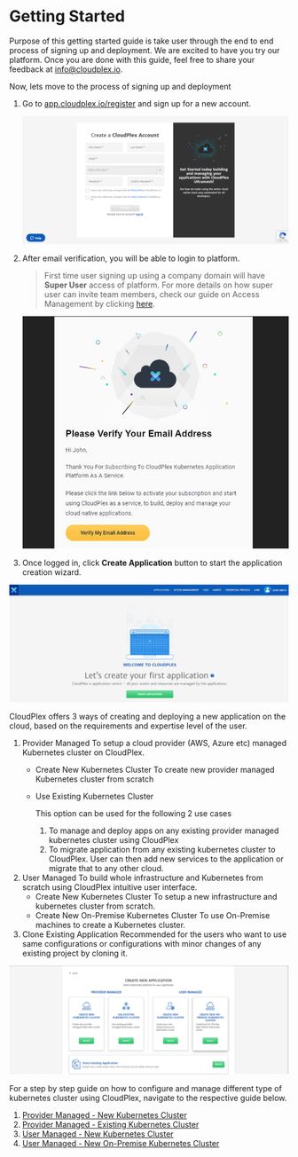 # Getting Started

Purpose of this getting started guide is take user through the end to end process of signing up and deployment. We are excited to have you try our platform. Once you are done with this guide, feel free to share your feedback at info@cloudplex.io. 

Now, lets move to the process of signing up and deployment

1. Go to [app.cloudplex.io/register](https://app.cloudplex.io/register) and sign up for a new account. 

   ![0](imgs/0.jpg)

2. After email verification, you will be able to login to platform.

   > First time user signing up using a company domain will have **Super User** access of platform.  For more details on how super user can invite team members, check our guide on Access Management by clicking [here](/pages/user-guide/components/access-management/access-management).

   ![0.1](imgs/0.1.jpg)

3. Once logged in, click **Create Application** button to start the application creation wizard. 

![1](imgs/1.jpg)

CloudPlex offers 3 ways of creating and deploying a new application on the cloud, based on the requirements and expertise level of the user. 

1. Provider Managed
   To setup a cloud provider (AWS, Azure etc) managed Kubernetes cluster on CloudPlex.
   - Create New Kubernetes Cluster
     To create new provider managed Kubernetes cluster from scratch
     
   - Use Existing Kubernetes Cluster

     This option can be used for the following 2 use cases

     1. To manage and deploy apps on any existing provider managed kubernetes cluster using CloudPlex
     2. To migrate application from any existing kubernetes cluster to CloudPlex. User can then add new services to the application or migrate that to any other cloud.
2. User Managed
   To build whole infrastructure and Kubernetes from scratch using CloudPlex intuitive user interface.
   - Create New Kubernetes Cluster
     To setup a new infrastructure and kubernetes cluster from scratch.
   - Create New On-Premise Kubernetes Cluster
     To use On-Premise machines to create a Kubernetes cluster.
3. Clone Existing Application
   Recommended for the users who want to use same configurations or configurations with minor changes of any existing project by cloning it. 

![1.1](imgs/1.1.jpg)

For a step by step guide on how to configure and manage different type of kubernetes cluster using CloudPlex, navigate to the respective guide below.

1. [Provider Managed - New Kubernetes Cluster](pages/user-guide/getting-started/pm-new-cluster/pm-new-cluster)
2. [Provider Managed - Existing Kubernetes Cluster](pages/user-guide/getting-started/pm-existing-cluster/pm-existing-cluster)
3. [User Managed - New Kubernetes Cluster](pages/user-guide/getting-started/up-new-cluster/up-new-cluster)
4. [User Managed - New On-Premise Kubernetes Cluster](pages/user-guide/getting-started/um-new-op-cluster/um-new-op-cluster)